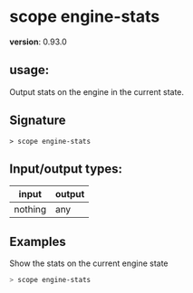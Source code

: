 # scope engine-stats

**version**: 0.93.0

## **usage**:

Output stats on the engine in the current state.

## Signature

`> scope engine-stats `

## Input/output types:

| input   | output |
| ------- | ------ |
| nothing | any    |

## Examples

Show the stats on the current engine state

```bash
> scope engine-stats
```
